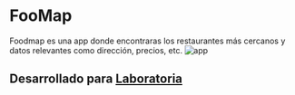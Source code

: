 ﻿# FooMap
 
Foodmap  es una app donde encontraras los restaurantes más cercanos y datos relevantes como dirección, precios, etc.
![app](https://user-images.githubusercontent.com/32302079/39432160-620fbd60-4c58-11e8-9d67-bd9f870d7143.png)

## Desarrollado para [Laboratoria](http://www.laboratoria.la/)

